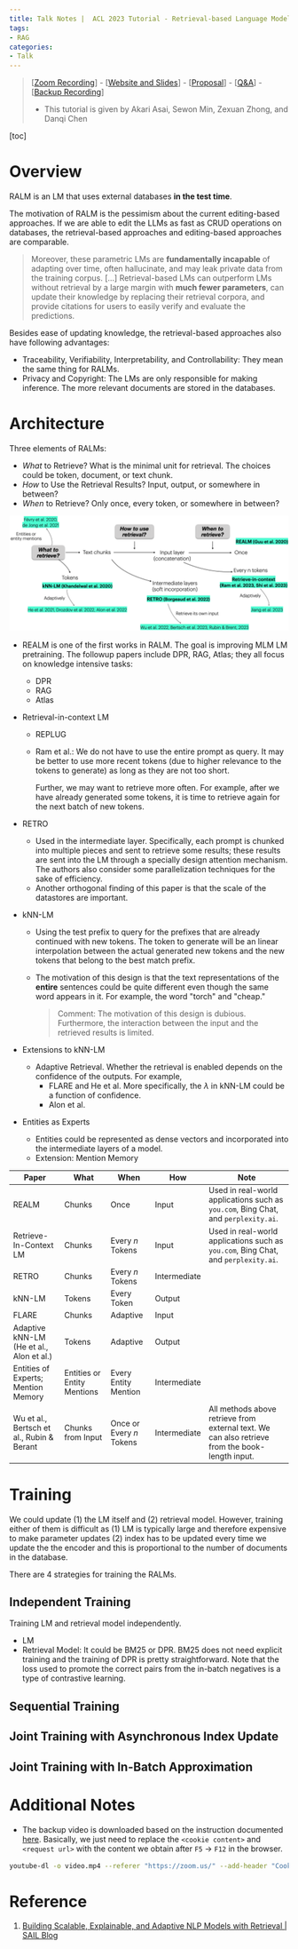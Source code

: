 ```yaml
---
title: Talk Notes |  ACL 2023 Tutorial - Retrieval-based Language Models and Applications
tags: 
- RAG
categories:
- Talk
---
```


>   [[Zoom Recording](https://us06web.zoom.us/rec/play/6fqU9YDLoFtWqpk8w8I7oFrszHKW6JkbPVGgHsdPBxa69ecgCxbmfP33asLU3DJ74q5BXqDGR2ycOTFk.93teqylfi_uiViNK?canPlayFromShare=true&from=share_recording_detail&continueMode=true&componentName=rec-play&originRequestUrl=https%3A%2F%2Fus06web.zoom.us%2Frec%2Fshare%2FNrYheXPtE5zOlbogmdBg653RIu7RBO1uAsYH2CZt_hacD1jOHksRahGlERHc_Ybs.KGX1cRVtJBQtJf0o)] - [[Website and Slides](https://acl2023-retrieval-lm.github.io/)] - [[Proposal](https://aclanthology.org/2023.acl-tutorials.6.pdf)] - [[Q&A](https://app.sli.do/event/ok8R2jMMvNjp9uMkxi63Qi/live/questions)] - [[Backup Recording](https://youtu.be/7_0R5JMIogM)]
>
>   - This tutorial is given by Akari Asai, Sewon Min, Zexuan Zhong, and Danqi Chen



[toc]

# Overview

RALM is an LM that uses external databases **in the test time**.

The motivation of RALM is the pessimism about the current editing-based approaches. If we are able to edit the LLMs as fast as CRUD operations on databases, the retrieval-based approaches and editing-based approaches are comparable.

>   Moreover, these parametric LMs are **fundamentally incapable** of adapting over time, often hallucinate, and may leak private data from the training corpus. [...] Retrieval-based LMs can outperform LMs without retrieval by a large margin with **much fewer parameters**, can update their knowledge by replacing their retrieval corpora, and provide citations for users to easily verify and evaluate the predictions.

Besides ease of updating knowledge, the retrieval-based approaches also have following advantages:

-   Traceability, Verifiability, Interpretability, and Controllability: They mean the same thing for RALMs.
-   Privacy and Copyright: The LMs are only responsible for making inference. The more relevant documents are stored in the databases. 

# Architecture

Three elements of RALMs:

-   *What* to Retrieve? What is the minimal unit for retrieval. The choices could be token, document, or text chunk.
-   *How* to Use the Retrieval Results? Input, output, or somewhere in between?
-   *When* to Retrieve? Only once, every token, or somewhere in between?

![image-20231102223928224](https://raw.githubusercontent.com/guanqun-yang/remote-images/master/2023/11/upgit_20231102_1698979168.png)

-   REALM is one of the first works in RALM. The goal is improving MLM LM pretraining. The followup papers include DPR, RAG, Atlas; they all focus on knowledge intensive tasks:

    -   DPR
    -   RAG
    -   Atlas

-   Retrieval-in-context LM

    -   REPLUG

    -   Ram et al.: We do not have to use the entire prompt as query. It may be better to use more recent tokens (due to higher relevance to the tokens to generate) as long as they are not too short.

        Further, we may want to retrieve more often. For example, after we have already generated some tokens, it is time to retrieve again for the next batch of new tokens.

-   RETRO

    -   Used in the intermediate layer. Specifically, each prompt is chunked into multiple pieces and sent to retrieve some results; these results are sent into the LM through a specially design attention mechanism. The authors also consider some parallelization techniques for the sake of efficiency.
    -   Another orthogonal finding of this paper is that the scale of the datastores are important.

-   kNN-LM

    -   Using the test prefix to query for the prefixes that are already continued with new tokens. The token to generate will be an linear interpolation between the actual generated new tokens and the new tokens that belong to the best match prefix.

    -   The motivation of this design is that the text representations of the **entire** sentences could be quite different even though the same word appears in it. For example, the word "torch" and "cheap."

        >   Comment: The motivation of this design is dubious. Furthermore, the interaction between the input and the retrieved results is limited.

-   Extensions to kNN-LM
    -   Adaptive Retrieval. Whether the retrieval is enabled depends on the confidence of the outputs. For example, 
        -   FLARE and He et al. More specifically, the $\lambda$ in kNN-LM could be a function of confidence.
        -   Alon et al.

-   Entities as Experts
    -   Entities could be represented as dense vectors and incorporated into the intermediate layers of a model.
    -   Extension: Mention Memory

| Paper                                     | What                        | When                     | How          | Note                                                         |
| ----------------------------------------- | --------------------------- | ------------------------ | ------------ | ------------------------------------------------------------ |
| REALM                                     | Chunks                      | Once                     | Input        | Used in real-world applications such as `you.com`, Bing Chat, and `perplexity.ai`. |
| Retrieve-In-Context LM                    | Chunks                      | Every $n$ Tokens         | Input        | Used in real-world applications such as `you.com`, Bing Chat, and `perplexity.ai`. |
| RETRO                                     | Chunks                      | Every $n$ Tokens         | Intermediate |                                                              |
| kNN-LM                                    | Tokens                      | Every Token              | Output       |                                                              |
| FLARE                                     | Chunks                      | Adaptive                 | Input        |                                                              |
| Adaptive kNN-LM (He et al., Alon et al.)  | Tokens                      | Adaptive                 | Output       |                                                              |
| Entities of Experts; Mention Memory       | Entities or Entity Mentions | Every Entity Mention     | Intermediate |                                                              |
| Wu et al., Bertsch et al., Rubin & Berant | Chunks from Input           | Once or Every $n$ Tokens | Intermediate | All methods above retrieve from external text. We can also retrieve from the book-length input. |

# Training

We could update (1) the LM itself and (2) retrieval model. However, training either of them is difficult as (1) LM is typically large and therefore expensive to make parameter updates (2) index has to be updated every time we update the the encoder and this is proportional to the number of documents in the database.

There are 4 strategies for training the RALMs.

## Independent Training

Training LM and retrieval model independently. 

-   LM
-   Retrieval Model: It could be BM25 or DPR. BM25 does not need explicit training and the training of DPR is pretty straightforward. Note that the loss used to promote the correct pairs from the in-batch negatives is a type of contrastive learning.

## Sequential Training

## Joint Training with Asynchronous Index Update

## Joint Training with In-Batch Approximation

# Additional Notes

-   The backup video is downloaded based on the instruction documented [here](https://michaelabrahamsen.com/posts/how-to-download-zoom-recordings/). Basically, we just need to replace the `<cookie content>` and `<request url>` with the content we obtain after `F5` $\rightarrow$ `F12` in the browser.

```bash
youtube-dl -o video.mp4 --referer "https://zoom.us/" --add-header "Cookie: COOKIE_CONTENT" 'REQUEST_URL'
```



# Reference

1.   [Building Scalable, Explainable, and Adaptive NLP Models with Retrieval | SAIL Blog](https://ai.stanford.edu/blog/retrieval-based-NLP/)
